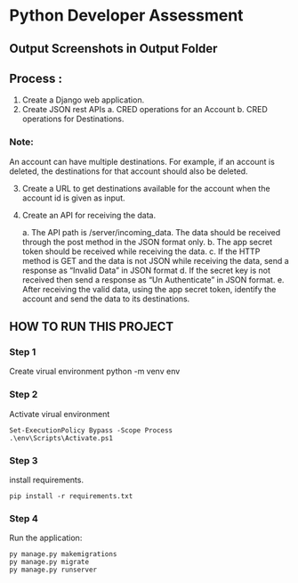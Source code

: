 
# Python Developer Assessment

## Output Screenshots in Output Folder

## Process :
1. Create a Django web application.
2. Create JSON rest APIs
    a. CRED operations for an Account
    b. CRED operations for Destinations.
### Note: 
An account can have multiple destinations. For example, if an account is
deleted, the destinations for that account should also be deleted.

3. Create a URL to get destinations available for the account when the account id is given
as input.
4. Create an API for receiving the data.

    a. The API path is /server/incoming_data. The data should be received through
the post method in the JSON format only.
    b. The app secret token should be received while receiving the data.
    c. If the HTTP method is GET and the data is not JSON while receiving the data,
send a response as “Invalid Data” in JSON format
    d. If the secret key is not received then send a response as “Un Authenticate” in
JSON format.
    e. After receiving the valid data, using the app secret token, identify the account
and send the data to its destinations.


## HOW TO RUN THIS PROJECT

### Step 1
Create virual environment
    python -m venv env

### Step 2
Activate virual environment

    Set-ExecutionPolicy Bypass -Scope Process
    .\env\Scripts\Activate.ps1

### Step 3
install requirements.

    pip install -r requirements.txt    

### Step 4
Run the application:

    py manage.py makemigrations
    py manage.py migrate
    py manage.py runserver